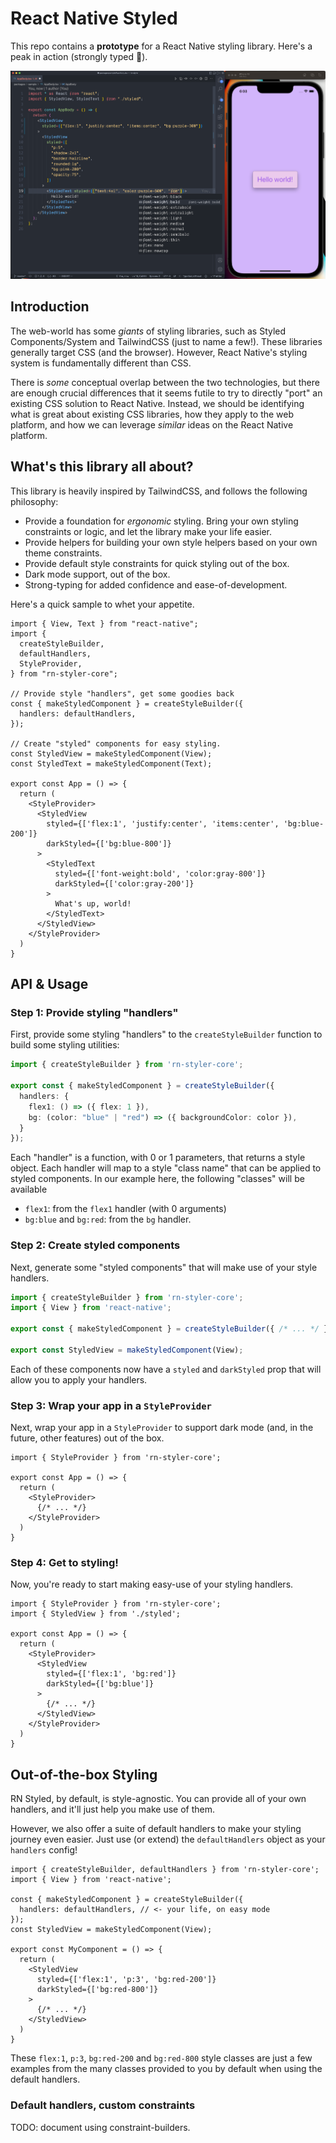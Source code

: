 # React Native Styled

This repo contains a **prototype** for a React Native styling library. Here's a peak in action (strongly typed 🤤).

![Sample image](./docs/vsc-sample.png)

## Introduction

The web-world has some *giants* of styling libraries, such as Styled Components/System and TailwindCSS (just to name a few!). These libraries generally target CSS (and the browser). However, React Native's styling system is fundamentally different than CSS. 

There is *some* conceptual overlap between the two technologies, but there are enough crucial differences that it seems futile to try to directly "port" an existing CSS solution to React Native. Instead, we should be identifying what is great about existing CSS libraries, how they apply to the web platform, and how we can leverage *similar* ideas on the React Native platform.

## What's this library all about?

This library is heavily inspired by TailwindCSS, and follows the following philosophy:

- Provide a foundation for *ergonomic* styling. Bring your own styling constraints or logic, and let the library make your life easier.
- Provide helpers for building your own style helpers based on your own theme constraints.
- Provide default style constraints for quick styling out of the box.
- Dark mode support, out of the box.
- Strong-typing for added confidence and ease-of-development.

Here's a quick sample to whet your appetite.

```tsx
import { View, Text } from "react-native";
import {
  createStyleBuilder,
  defaultHandlers,
  StyleProvider,
} from "rn-styler-core";

// Provide style "handlers", get some goodies back
const { makeStyledComponent } = createStyleBuilder({
  handlers: defaultHandlers,
});

// Create "styled" components for easy styling.
const StyledView = makeStyledComponent(View);
const StyledText = makeStyledComponent(Text);

export const App = () => {
  return (
    <StyleProvider>
      <StyledView
        styled={['flex:1', 'justify:center', 'items:center', 'bg:blue-200']}
        darkStyled={['bg:blue-800']}
      >
        <StyledText
          styled={['font-weight:bold', 'color:gray-800']}
          darkStyled={['color:gray-200']}
        >
          What's up, world!
        </StyledText>
      </StyledView>
    </StyleProvider>
  )
}
```

## API & Usage

### Step 1: Provide styling "handlers"

First, provide some styling "handlers" to the `createStyleBuilder` function to build some styling utilities:

```ts
import { createStyleBuilder } from 'rn-styler-core';

export const { makeStyledComponent } = createStyleBuilder({
  handlers: {
    flex1: () => ({ flex: 1 }),
    bg: (color: "blue" | "red") => ({ backgroundColor: color }),
  }
});
```

Each "handler" is a function, with 0 or 1 parameters, that returns a style object. Each handler will map to a style "class name" that can be applied to styled components. In our example here, the following "classes" will be available

- `flex1`: from the `flex1` handler (with 0 arguments)
- `bg:blue` and `bg:red`: from the `bg` handler.

### Step 2: Create styled components

Next, generate some "styled components" that will make use of your style handlers.

```ts
import { createStyleBuilder } from 'rn-styler-core';
import { View } from 'react-native';

export const { makeStyledComponent } = createStyleBuilder({ /* ... */ });

export const StyledView = makeStyledComponent(View);
```

Each of these components now have a `styled` and `darkStyled` prop that will allow you to apply your handlers.

### Step 3: Wrap your app in a `StyleProvider`

Next, wrap your app in a `StyleProvider` to support dark mode (and, in the future, other features) out of the box.

```tsx
import { StyleProvider } from 'rn-styler-core';

export const App = () => {
  return (
    <StyleProvider>
      {/* ... */}
    </StyleProvider>
  )
}
```

### Step 4: Get to styling!

Now, you're ready to start making easy-use of your styling handlers.

```tsx
import { StyleProvider } from 'rn-styler-core';
import { StyledView } from './styled';

export const App = () => {
  return (
    <StyleProvider>
      <StyledView
        styled={['flex:1', 'bg:red']}
        darkStyled={['bg:blue']}
      >
        {/* ... */}
      </StyledView>
    </StyleProvider>
  )
}
```

## Out-of-the-box Styling

RN Styled, by default, is style-agnostic. You can provide all of your own handlers, and it'll just help you make use of them.

However, we also offer a suite of default handlers to make your styling journey even easier. Just use (or extend) the `defaultHandlers` object as your `handlers` config!

```tsx
import { createStyleBuilder, defaultHandlers } from 'rn-styler-core';
import { View } from 'react-native';

const { makeStyledComponent } = createStyleBuilder({
  handlers: defaultHandlers, // <- your life, on easy mode
});
const StyledView = makeStyledComponent(View);

export const MyComponent = () => {
  return (
    <StyledView
      styled={['flex:1', 'p:3', 'bg:red-200']}
      darkStyled={['bg:red-800']}
    >
      {/* ... */}
    </StyledView>
  )
}
```

These `flex:1`, `p:3`, `bg:red-200` and `bg:red-800` style classes are just a few examples from the many classes provided to you by default when using the default handlers.

### Default handlers, custom constraints

TODO: document using constraint-builders.
